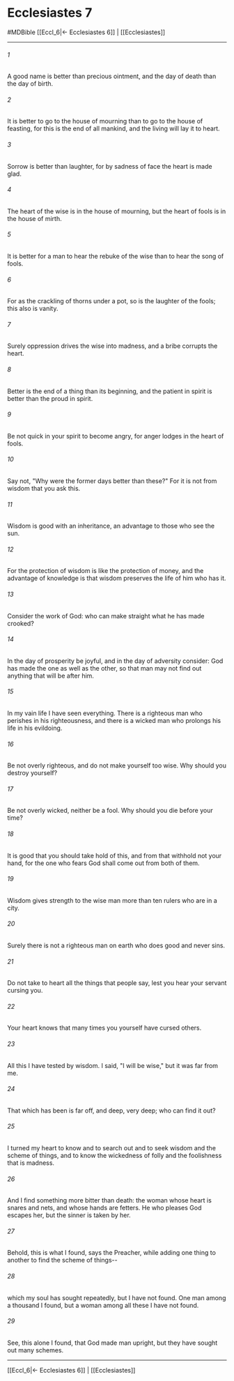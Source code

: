 # Ecclesiastes 7
#MDBible
[[Eccl_6|← Ecclesiastes 6]] | [[Ecclesiastes]]

***

###### 1 
A good name is better than precious ointment, and the day of death than the day of birth. 

###### 2 
It is better to go to the house of mourning than to go to the house of feasting, for this is the end of all mankind, and the living will lay it to heart. 

###### 3 
Sorrow is better than laughter, for by sadness of face the heart is made glad. 

###### 4 
The heart of the wise is in the house of mourning, but the heart of fools is in the house of mirth. 

###### 5 
It is better for a man to hear the rebuke of the wise than to hear the song of fools. 

###### 6 
For as the crackling of thorns under a pot, so is the laughter of the fools; this also is vanity. 

###### 7 
Surely oppression drives the wise into madness, and a bribe corrupts the heart. 

###### 8 
Better is the end of a thing than its beginning, and the patient in spirit is better than the proud in spirit. 

###### 9 
Be not quick in your spirit to become angry, for anger lodges in the heart of fools. 

###### 10 
Say not, "Why were the former days better than these?" For it is not from wisdom that you ask this. 

###### 11 
Wisdom is good with an inheritance, an advantage to those who see the sun. 

###### 12 
For the protection of wisdom is like the protection of money, and the advantage of knowledge is that wisdom preserves the life of him who has it. 

###### 13 
Consider the work of God: who can make straight what he has made crooked? 

###### 14 
In the day of prosperity be joyful, and in the day of adversity consider: God has made the one as well as the other, so that man may not find out anything that will be after him. 

###### 15 
In my vain life I have seen everything. There is a righteous man who perishes in his righteousness, and there is a wicked man who prolongs his life in his evildoing. 

###### 16 
Be not overly righteous, and do not make yourself too wise. Why should you destroy yourself? 

###### 17 
Be not overly wicked, neither be a fool. Why should you die before your time? 

###### 18 
It is good that you should take hold of this, and from that withhold not your hand, for the one who fears God shall come out from both of them. 

###### 19 
Wisdom gives strength to the wise man more than ten rulers who are in a city. 

###### 20 
Surely there is not a righteous man on earth who does good and never sins. 

###### 21 
Do not take to heart all the things that people say, lest you hear your servant cursing you. 

###### 22 
Your heart knows that many times you yourself have cursed others. 

###### 23 
All this I have tested by wisdom. I said, "I will be wise," but it was far from me. 

###### 24 
That which has been is far off, and deep, very deep; who can find it out? 

###### 25 
I turned my heart to know and to search out and to seek wisdom and the scheme of things, and to know the wickedness of folly and the foolishness that is madness. 

###### 26 
And I find something more bitter than death: the woman whose heart is snares and nets, and whose hands are fetters. He who pleases God escapes her, but the sinner is taken by her. 

###### 27 
Behold, this is what I found, says the Preacher, while adding one thing to another to find the scheme of things-- 

###### 28 
which my soul has sought repeatedly, but I have not found. One man among a thousand I found, but a woman among all these I have not found. 

###### 29 
See, this alone I found, that God made man upright, but they have sought out many schemes. 

***

[[Eccl_6|← Ecclesiastes 6]] | [[Ecclesiastes]]
